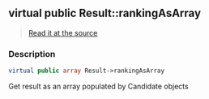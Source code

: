 ## virtual public Result::rankingAsArray

> [Read it at the source](https://github.com/julien-boudry/Condorcet/blob/master/src/Result.php#L23)

### Description    

```php
virtual public array Result->rankingAsArray 
```

Get result as an array populated by Candidate objects
    